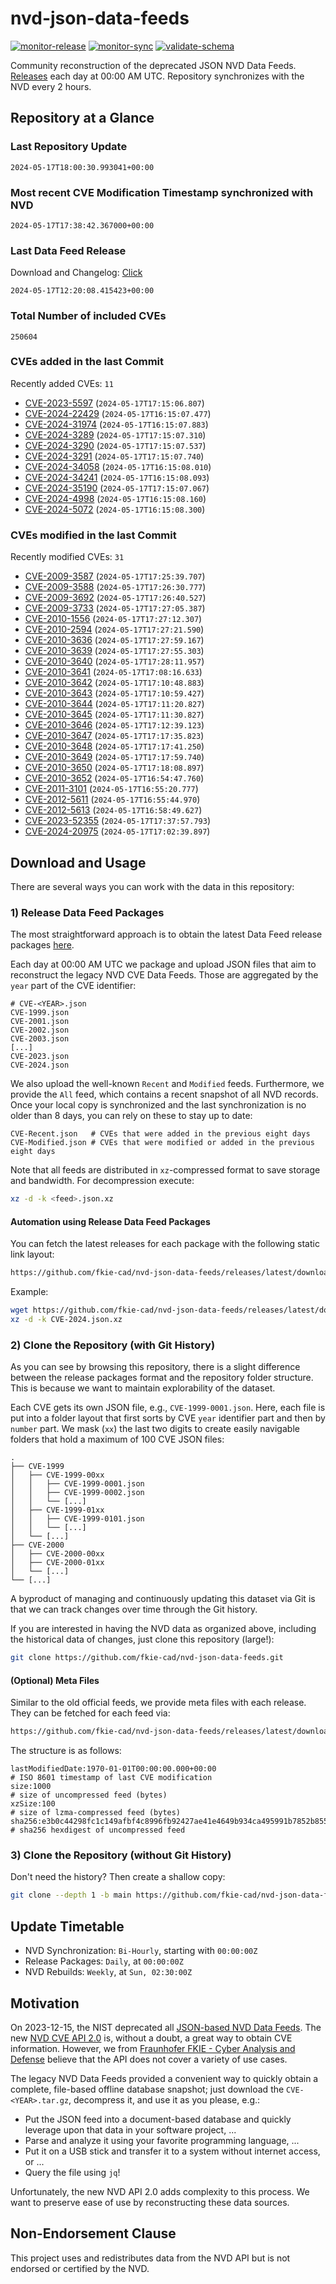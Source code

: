 # nvd-json-data-feeds

[![monitor-release](https://github.com/fkie-cad/nvd-json-data-feeds/actions/workflows/monitor_release.yml/badge.svg)](https://github.com/fkie-cad/nvd-json-data-feeds/actions/workflows/monitor_release.yml)
[![monitor-sync](https://github.com/fkie-cad/nvd-json-data-feeds/actions/workflows/monitor_sync.yml/badge.svg)](https://github.com/fkie-cad/nvd-json-data-feeds/actions/workflows/monitor_sync.yml)
[![validate-schema](https://github.com/fkie-cad/nvd-json-data-feeds/actions/workflows/validate_schema.yml/badge.svg)](https://github.com/fkie-cad/nvd-json-data-feeds/actions/workflows/validate_schema.yml)

Community reconstruction of the deprecated JSON NVD Data Feeds.
[Releases](https://github.com/fkie-cad/nvd-json-data-feeds/releases/latest) each day at 00:00 AM UTC.
Repository synchronizes with the NVD every 2 hours.

## Repository at a Glance

### Last Repository Update

```plain
2024-05-17T18:00:30.993041+00:00
```

### Most recent CVE Modification Timestamp synchronized with NVD

```plain
2024-05-17T17:38:42.367000+00:00
```

### Last Data Feed Release

Download and Changelog: [Click](https://github.com/fkie-cad/nvd-json-data-feeds/releases/latest)

```plain
2024-05-17T12:20:08.415423+00:00
```

### Total Number of included CVEs

```plain
250604
```

### CVEs added in the last Commit

Recently added CVEs: `11`

- [CVE-2023-5597](CVE-2023/CVE-2023-55xx/CVE-2023-5597.json) (`2024-05-17T17:15:06.807`)
- [CVE-2024-22429](CVE-2024/CVE-2024-224xx/CVE-2024-22429.json) (`2024-05-17T16:15:07.477`)
- [CVE-2024-31974](CVE-2024/CVE-2024-319xx/CVE-2024-31974.json) (`2024-05-17T16:15:07.883`)
- [CVE-2024-3289](CVE-2024/CVE-2024-32xx/CVE-2024-3289.json) (`2024-05-17T17:15:07.310`)
- [CVE-2024-3290](CVE-2024/CVE-2024-32xx/CVE-2024-3290.json) (`2024-05-17T17:15:07.537`)
- [CVE-2024-3291](CVE-2024/CVE-2024-32xx/CVE-2024-3291.json) (`2024-05-17T17:15:07.740`)
- [CVE-2024-34058](CVE-2024/CVE-2024-340xx/CVE-2024-34058.json) (`2024-05-17T16:15:08.010`)
- [CVE-2024-34241](CVE-2024/CVE-2024-342xx/CVE-2024-34241.json) (`2024-05-17T16:15:08.093`)
- [CVE-2024-35190](CVE-2024/CVE-2024-351xx/CVE-2024-35190.json) (`2024-05-17T17:15:07.067`)
- [CVE-2024-4998](CVE-2024/CVE-2024-49xx/CVE-2024-4998.json) (`2024-05-17T16:15:08.160`)
- [CVE-2024-5072](CVE-2024/CVE-2024-50xx/CVE-2024-5072.json) (`2024-05-17T16:15:08.300`)


### CVEs modified in the last Commit

Recently modified CVEs: `31`

- [CVE-2009-3587](CVE-2009/CVE-2009-35xx/CVE-2009-3587.json) (`2024-05-17T17:25:39.707`)
- [CVE-2009-3588](CVE-2009/CVE-2009-35xx/CVE-2009-3588.json) (`2024-05-17T17:26:30.777`)
- [CVE-2009-3692](CVE-2009/CVE-2009-36xx/CVE-2009-3692.json) (`2024-05-17T17:26:40.527`)
- [CVE-2009-3733](CVE-2009/CVE-2009-37xx/CVE-2009-3733.json) (`2024-05-17T17:27:05.387`)
- [CVE-2010-1556](CVE-2010/CVE-2010-15xx/CVE-2010-1556.json) (`2024-05-17T17:27:12.307`)
- [CVE-2010-2594](CVE-2010/CVE-2010-25xx/CVE-2010-2594.json) (`2024-05-17T17:27:21.590`)
- [CVE-2010-3636](CVE-2010/CVE-2010-36xx/CVE-2010-3636.json) (`2024-05-17T17:27:59.167`)
- [CVE-2010-3639](CVE-2010/CVE-2010-36xx/CVE-2010-3639.json) (`2024-05-17T17:27:55.303`)
- [CVE-2010-3640](CVE-2010/CVE-2010-36xx/CVE-2010-3640.json) (`2024-05-17T17:28:11.957`)
- [CVE-2010-3641](CVE-2010/CVE-2010-36xx/CVE-2010-3641.json) (`2024-05-17T17:08:16.633`)
- [CVE-2010-3642](CVE-2010/CVE-2010-36xx/CVE-2010-3642.json) (`2024-05-17T17:10:48.883`)
- [CVE-2010-3643](CVE-2010/CVE-2010-36xx/CVE-2010-3643.json) (`2024-05-17T17:10:59.427`)
- [CVE-2010-3644](CVE-2010/CVE-2010-36xx/CVE-2010-3644.json) (`2024-05-17T17:11:20.827`)
- [CVE-2010-3645](CVE-2010/CVE-2010-36xx/CVE-2010-3645.json) (`2024-05-17T17:11:30.827`)
- [CVE-2010-3646](CVE-2010/CVE-2010-36xx/CVE-2010-3646.json) (`2024-05-17T17:12:39.123`)
- [CVE-2010-3647](CVE-2010/CVE-2010-36xx/CVE-2010-3647.json) (`2024-05-17T17:17:35.823`)
- [CVE-2010-3648](CVE-2010/CVE-2010-36xx/CVE-2010-3648.json) (`2024-05-17T17:17:41.250`)
- [CVE-2010-3649](CVE-2010/CVE-2010-36xx/CVE-2010-3649.json) (`2024-05-17T17:17:59.740`)
- [CVE-2010-3650](CVE-2010/CVE-2010-36xx/CVE-2010-3650.json) (`2024-05-17T17:18:08.897`)
- [CVE-2010-3652](CVE-2010/CVE-2010-36xx/CVE-2010-3652.json) (`2024-05-17T16:54:47.760`)
- [CVE-2011-3101](CVE-2011/CVE-2011-31xx/CVE-2011-3101.json) (`2024-05-17T16:55:20.777`)
- [CVE-2012-5611](CVE-2012/CVE-2012-56xx/CVE-2012-5611.json) (`2024-05-17T16:55:44.970`)
- [CVE-2012-5613](CVE-2012/CVE-2012-56xx/CVE-2012-5613.json) (`2024-05-17T16:58:49.627`)
- [CVE-2023-52355](CVE-2023/CVE-2023-523xx/CVE-2023-52355.json) (`2024-05-17T17:37:57.793`)
- [CVE-2024-20975](CVE-2024/CVE-2024-209xx/CVE-2024-20975.json) (`2024-05-17T17:02:39.897`)


## Download and Usage

There are several ways you can work with the data in this repository:

### 1) Release Data Feed Packages

The most straightforward approach is to obtain the latest Data Feed release packages [here](https://github.com/fkie-cad/nvd-json-data-feeds/releases/latest).

Each day at 00:00 AM UTC we package and upload JSON files that aim to reconstruct the legacy NVD CVE Data Feeds.
Those are aggregated by the `year` part of the CVE identifier:

```
# CVE-<YEAR>.json
CVE-1999.json
CVE-2001.json
CVE-2002.json
CVE-2003.json
[...]
CVE-2023.json
CVE-2024.json
```

We also upload the well-known `Recent` and `Modified` feeds.
Furthermore, we provide the `All` feed, which contains a recent snapshot of all NVD records.
Once your local copy is synchronized and the last synchronization is no older than 8 days, you can rely on these to stay up to date:

```plain
CVE-Recent.json   # CVEs that were added in the previous eight days
CVE-Modified.json # CVEs that were modified or added in the previous eight days
```

Note that all feeds are distributed in `xz`-compressed format to save storage and bandwidth.
For decompression execute:

```sh
xz -d -k <feed>.json.xz
```

#### Automation using Release Data Feed Packages

You can fetch the latest releases for each package with the following static link layout:

```sh
https://github.com/fkie-cad/nvd-json-data-feeds/releases/latest/download/CVE-<YEAR>.json.xz
```

Example:

```sh
wget https://github.com/fkie-cad/nvd-json-data-feeds/releases/latest/download/CVE-2024.json.xz
xz -d -k CVE-2024.json.xz
```

### 2) Clone the Repository (with Git History)

As you can see by browsing this repository, there is a slight difference between the release packages format and the repository folder structure.
This is because we want to maintain explorability of the dataset.

Each CVE gets its own JSON file, e.g., `CVE-1999-0001.json`.
Here, each file is put into a folder layout that first sorts by CVE `year` identifier part and then by `number` part.
We mask (`xx`) the last two digits to create easily navigable folders that hold a maximum of 100 CVE JSON files:

```plain
.
├── CVE-1999
│   ├── CVE-1999-00xx
│   │   ├── CVE-1999-0001.json
│   │   ├── CVE-1999-0002.json
│   │   └── [...]
│   ├── CVE-1999-01xx
│   │   ├── CVE-1999-0101.json
│   │   └── [...]
│   └── [...]
├── CVE-2000
│   ├── CVE-2000-00xx
│   ├── CVE-2000-01xx
│   └── [...]
└── [...]
```

A byproduct of managing and continuously updating this dataset via Git is that we can track changes over time through the Git history.

If you are interested in having the NVD data as organized above, including the historical data of changes, just clone this repository (large!):

```sh
git clone https://github.com/fkie-cad/nvd-json-data-feeds.git
```

#### (Optional) Meta Files

Similar to the old official feeds, we provide meta files with each release. They can be fetched for each feed via:

```sh
https://github.com/fkie-cad/nvd-json-data-feeds/releases/latest/download/CVE-<YEAR>.meta
```

The structure is as follows:

```plain
lastModifiedDate:1970-01-01T00:00:00.000+00:00                          # ISO 8601 timestamp of last CVE modification
size:1000                                                               # size of uncompressed feed (bytes)
xzSize:100                                                              # size of lzma-compressed feed (bytes)
sha256:e3b0c44298fc1c149afbf4c8996fb92427ae41e4649b934ca495991b7852b855 # sha256 hexdigest of uncompressed feed
```

### 3) Clone the Repository (without Git History)

Don't need the history? Then create a shallow copy:

```sh
git clone --depth 1 -b main https://github.com/fkie-cad/nvd-json-data-feeds.git
```


## Update Timetable

* NVD Synchronization: `Bi-Hourly`, starting with `00:00:00Z`
* Release Packages: `Daily`, at `00:00:00Z`
* NVD Rebuilds: `Weekly`, at `Sun, 02:30:00Z`


## Motivation

On 2023-12-15, the NIST deprecated all [JSON-based NVD Data Feeds](https://nvd.nist.gov/vuln/data-feeds#divRetirementBanner-1).
The new [NVD CVE API 2.0](https://nvd.nist.gov/developers/vulnerabilities) is, without a doubt, a great way to obtain CVE information.
However, we from [Fraunhofer FKIE - Cyber Analysis and Defense](https://www.fkie.fraunhofer.de/en/departments/cad.html) believe that the API does not cover a variety of use cases.

The legacy NVD Data Feeds provided a convenient way to quickly obtain a complete, file-based offline database snapshot; just download the `CVE-<YEAR>.tar.gz`, decompress it, and use it as you please, e.g.:

- Put the JSON feed into a document-based database and quickly leverage upon that data in your software project, ...
- Parse and analyze it using your favorite programming language, ...
- Put it on a USB stick and transfer it to a system without internet access, or ...
- Query the file using `jq`!

Unfortunately, the new NVD API 2.0 adds complexity to this process.
We want to preserve ease of use by reconstructing these data sources.

## Non-Endorsement Clause

This project uses and redistributes data from the NVD API but is not endorsed or certified by the NVD.
